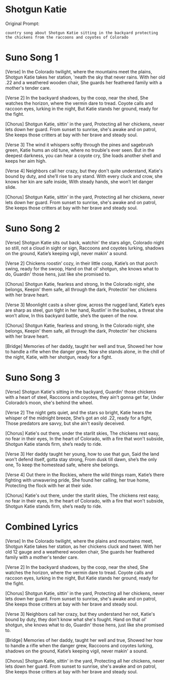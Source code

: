 # Shotgun Katie

Original Prompt:

`country song about Shotgun Katie sitting in the backyard protecting the chickens from the raccoons and coyotes of Colorado`

# Suno Song 1

[Verse]
In the Colorado twilight, where the mountains meet the plains,
Shotgun Katie takes her station, 'neath the sky that never rains.
With her old .22 and a weathered wooden chair,
She guards her feathered family with a mother's tender care.

[Verse 2]
In the backyard shadows, by the coop, near the shed,
She watches the horizon, where the vermin dare to tread.
Coyote calls and raccoon eyes, lurking in the night,
But Katie stands her ground, ready for the fight.

[Chorus]
Shotgun Katie, sittin' in the yard,
Protecting all her chickens, never lets down her guard.
From sunset to sunrise, she's awake and on patrol,
She keeps those critters at bay with her brave and steady soul.

[Verse 3]
The wind it whispers softly through the pines and sagebrush green,
Katie hums an old tune, where no trouble's ever seen.
But in the deepest darkness, you can hear a coyote cry,
She loads another shell and keeps her aim high.

[Verse 4]
Neighbors call her crazy, but they don't quite understand,
Katie's bound by duty, and she’ll rise to any stand.
With every cluck and crow, she knows her kin are safe inside,
With steady hands, she won’t let danger slide.

[Chorus]
Shotgun Katie, sittin' in the yard,
Protecting all her chickens, never lets down her guard.
From sunset to sunrise, she's awake and on patrol,
She keeps those critters at bay with her brave and steady soul.


# Suno Song 2

[Verse]
Shotgun Katie sits out back, watchin' the stars align,
Colorado night so still, not a cloud in sight or sign,
Raccoons and coyotes lurking, shadows on the ground,
Katie’s keeping vigil, never makin' a sound.

[Verse 2]
Chickens roostin’ cozy, in their little coop,
Katie’s on that porch swing, ready for the swoop,
Hand on that ol' shotgun, she knows what to do,
Guardin' those hens, just like she promised to.

[Chorus]
Shotgun Katie, fearless and strong,
In the Colorado night, she belongs,
Keepin' them safe, all through the dark,
Protectin' her chickens with her brave heart.

[Verse 3]
Moonlight casts a silver glow, across the rugged land,
Katie’s eyes are sharp as steel, gun tight in her hand,
Rustlin’ in the bushes, a threat she won’t allow,
In this backyard battle, she’s the queen of the now.

[Chorus]
Shotgun Katie, fearless and strong,
In the Colorado night, she belongs,
Keepin' them safe, all through the dark,
Protectin' her chickens with her brave heart.

[Bridge]
Memories of her daddy, taught her well and true,
Showed her how to handle a rifle when the danger grew,
Now she stands alone, in the chill of the night,
Katie, with her shotgun, ready for a fight.


# Suno Song 3

[Verse]
Shotgun Katie's sitting in the backyard,
Guardin' those chickens with a heart of steel,
Raccoons and coyotes, they ain't gonna get far,
Under Colorado’s moon, she's behind the wheel.

[Verse 2]
The night gets quiet, and the stars so bright,
Katie hears the whisper of the midnight breeze,
She’s got an old .22, ready for a fight,
Those predators are savvy, but she ain't easily deceived.

[Chorus]
Katie's out there, under the starlit skies,
The chickens rest easy, no fear in their eyes,
In the heart of Colorado, with a fire that won't subside,
Shotgun Katie stands firm, she’s ready to ride.

[Verse 3]
Her daddy taught her young, how to use that gun,
Said the land won't defend itself, gotta stay strong,
From dusk till dawn, she’s the only one,
To keep the homestead safe, where she belongs.

[Verse 4]
Out there in the Rockies, where the wild things roam,
Katie’s there fighting with unwavering pride,
She found her calling, her true home,
Protecting the flock with her at their side.

[Chorus]
Katie's out there, under the starlit skies,
The chickens rest easy, no fear in their eyes,
In the heart of Colorado, with a fire that won't subside,
Shotgun Katie stands firm, she’s ready to ride.


# Combined Lyrics

[Verse]
In the Colorado twilight, where the plains and mountains meet,
Shotgun Katie takes her station, as her chickens cluck and tweet.
With her old 12 gauge and a weathered wooden chair,
She guards her feathered family with a mother's tender care.

[Verse 2]
In the backyard shadows, by the coop, near the shed,
She watches the horizon, where the vermin dare to tread.
Coyote calls and raccoon eyes, lurking in the night,
But Katie stands her ground, ready for the fight.

[Chorus]
Shotgun Katie, sittin' in the yard,
Protecting all her chickens, never lets down her guard.
From sunset to sunrise, she's awake and on patrol,
She keeps those critters at bay with her brave and steady soul.

[Verse 3]
Neighbors call her crazy, but they understand her not,
Katie's bound by duty, they don't know what she's fought.
Hand on that ol' shotgun, she knows what to do,
Guardin' those hens, just like she promised to.

[Bridge]
Memories of her daddy, taught her well and true,
Showed her how to handle a rifle when the danger grew,
Raccoons and coyotes lurking, shadows on the ground,
Katie’s keeping vigil, never makin' a sound.

[Chorus]
Shotgun Katie, sittin' in the yard,
Protecting all her chickens, never lets down her guard.
From sunset to sunrise, she's awake and on patrol,
She keeps those critters at bay with her brave and steady soul.

